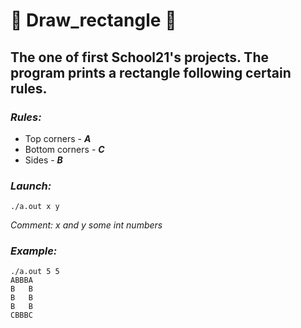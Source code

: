 # :black_square_button: Draw_rectangle :black_square_button:
## The one of first School21's projects. The program prints a rectangle following certain rules.

### *Rules:*
* Top corners - ***A***
* Bottom corners - ***C***
* Sides - ***B***

### *Launch:*
```
./a.out x y 
```
*Comment: x and y some int numbers*


### *Example:*
```
./a.out 5 5 
ABBBA
B   B
B   B
B   B
CBBBC
```